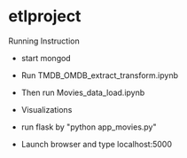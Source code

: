 # etlproject
Running Instruction
- start mongod
- Run TMDB_OMDB_extract_transform.ipynb
- Then run Movies_data_load.ipynb
- Visualizations

- run flask by "python app_movies.py"
- Launch browser and type localhost:5000
